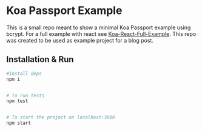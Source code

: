 # Koa Passport Example

This is a small repo meant to show a minimal Koa Passport example using bcrypt. For a full example with react see [Koa-React-Full-Example](https://github.com/dozoisch/koa-passport-example). This repo was created to be used as example project for a blog post.


## Installation & Run

```sh
#Install deps
npm i


# To run tests
npm test


# To start the project on localhost:3000
npm start

```
